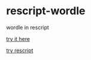 # rescript-wordle
wordle in rescript

[try it here](https://josh-klimaszewski.github.io/rescript-wordle/)

[try rescript](https://rescript-lang.org/)
